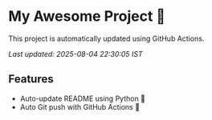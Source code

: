 # My Awesome Project 🚀

This project is automatically updated using GitHub Actions.

_Last updated: 2025-08-04 22:30:05 IST_

## Features
- Auto-update README using Python 🐍
- Auto Git push with GitHub Actions 🤖
